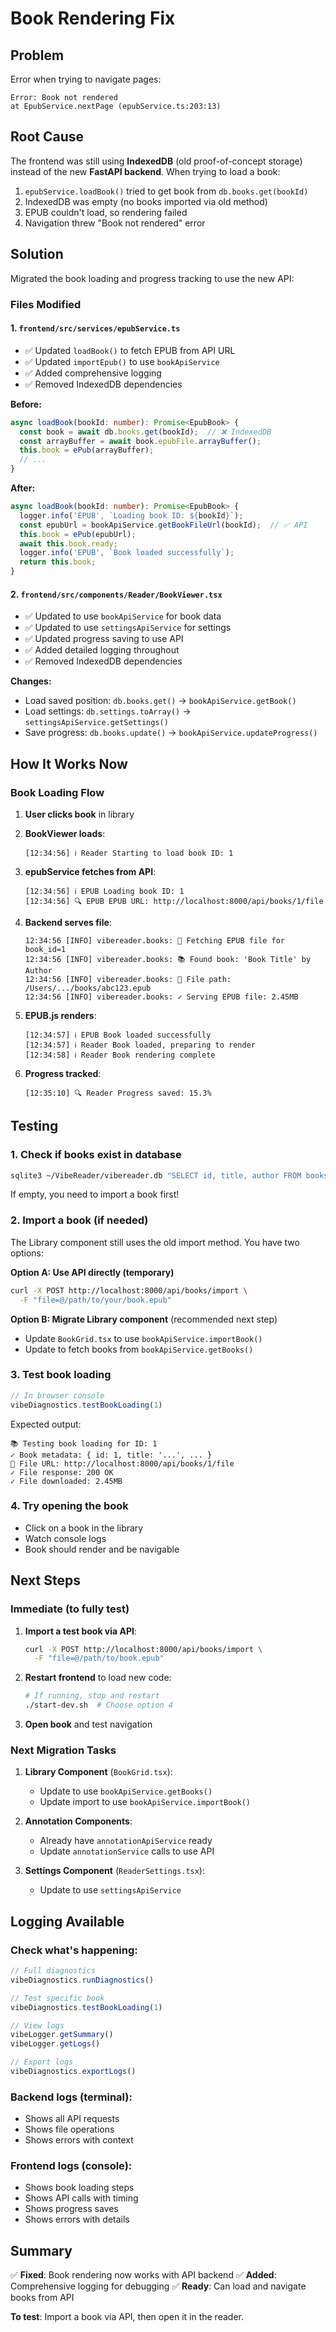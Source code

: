 # Book Rendering Fix

## Problem

Error when trying to navigate pages:
```
Error: Book not rendered
at EpubService.nextPage (epubService.ts:203:13)
```

## Root Cause

The frontend was still using **IndexedDB** (old proof-of-concept storage) instead of the new **FastAPI backend**. When trying to load a book:

1. `epubService.loadBook()` tried to get book from `db.books.get(bookId)`
2. IndexedDB was empty (no books imported via old method)
3. EPUB couldn't load, so rendering failed
4. Navigation threw "Book not rendered" error

## Solution

Migrated the book loading and progress tracking to use the new API:

### Files Modified

#### 1. `frontend/src/services/epubService.ts`
- ✅ Updated `loadBook()` to fetch EPUB from API URL
- ✅ Updated `importEpub()` to use `bookApiService`
- ✅ Added comprehensive logging
- ✅ Removed IndexedDB dependencies

**Before:**
```typescript
async loadBook(bookId: number): Promise<EpubBook> {
  const book = await db.books.get(bookId);  // ❌ IndexedDB
  const arrayBuffer = await book.epubFile.arrayBuffer();
  this.book = ePub(arrayBuffer);
  // ...
}
```

**After:**
```typescript
async loadBook(bookId: number): Promise<EpubBook> {
  logger.info('EPUB', `Loading book ID: ${bookId}`);
  const epubUrl = bookApiService.getBookFileUrl(bookId);  // ✅ API
  this.book = ePub(epubUrl);
  await this.book.ready;
  logger.info('EPUB', `Book loaded successfully`);
  return this.book;
}
```

#### 2. `frontend/src/components/Reader/BookViewer.tsx`
- ✅ Updated to use `bookApiService` for book data
- ✅ Updated to use `settingsApiService` for settings
- ✅ Updated progress saving to use API
- ✅ Added detailed logging throughout
- ✅ Removed IndexedDB dependencies

**Changes:**
- Load saved position: `db.books.get()` → `bookApiService.getBook()`
- Load settings: `db.settings.toArray()` → `settingsApiService.getSettings()`
- Save progress: `db.books.update()` → `bookApiService.updateProgress()`

## How It Works Now

### Book Loading Flow

1. **User clicks book** in library
2. **BookViewer loads**:
   ```
   [12:34:56] ℹ️ Reader Starting to load book ID: 1
   ```

3. **epubService fetches from API**:
   ```
   [12:34:56] ℹ️ EPUB Loading book ID: 1
   [12:34:56] 🔍 EPUB EPUB URL: http://localhost:8000/api/books/1/file
   ```

4. **Backend serves file**:
   ```
   12:34:56 [INFO] vibereader.books: 📖 Fetching EPUB file for book_id=1
   12:34:56 [INFO] vibereader.books: 📚 Found book: 'Book Title' by Author
   12:34:56 [INFO] vibereader.books: 📁 File path: /Users/.../books/abc123.epub
   12:34:56 [INFO] vibereader.books: ✓ Serving EPUB file: 2.45MB
   ```

5. **EPUB.js renders**:
   ```
   [12:34:57] ℹ️ EPUB Book loaded successfully
   [12:34:57] ℹ️ Reader Book loaded, preparing to render
   [12:34:58] ℹ️ Reader Book rendering complete
   ```

6. **Progress tracked**:
   ```
   [12:35:10] 🔍 Reader Progress saved: 15.3%
   ```

## Testing

### 1. Check if books exist in database

```bash
sqlite3 ~/VibeReader/vibereader.db "SELECT id, title, author FROM books;"
```

If empty, you need to import a book first!

### 2. Import a book (if needed)

The Library component still uses the old import method. You have two options:

**Option A: Use API directly (temporary)**
```bash
curl -X POST http://localhost:8000/api/books/import \
  -F "file=@/path/to/your/book.epub"
```

**Option B: Migrate Library component** (recommended next step)
- Update `BookGrid.tsx` to use `bookApiService.importBook()`
- Update to fetch books from `bookApiService.getBooks()`

### 3. Test book loading

```javascript
// In browser console
vibeDiagnostics.testBookLoading(1)
```

Expected output:
```
📚 Testing book loading for ID: 1
✓ Book metadata: { id: 1, title: '...', ... }
📁 File URL: http://localhost:8000/api/books/1/file
✓ File response: 200 OK
✓ File downloaded: 2.45MB
```

### 4. Try opening the book

- Click on a book in the library
- Watch console logs
- Book should render and be navigable

## Next Steps

### Immediate (to fully test)

1. **Import a test book via API**:
   ```bash
   curl -X POST http://localhost:8000/api/books/import \
     -F "file=@/path/to/book.epub"
   ```

2. **Restart frontend** to load new code:
   ```bash
   # If running, stop and restart
   ./start-dev.sh  # Choose option 4
   ```

3. **Open book** and test navigation

### Next Migration Tasks

1. **Library Component** (`BookGrid.tsx`):
   - Update to use `bookApiService.getBooks()`
   - Update import to use `bookApiService.importBook()`

2. **Annotation Components**:
   - Already have `annotationApiService` ready
   - Update `annotationService` calls to use API

3. **Settings Component** (`ReaderSettings.tsx`):
   - Update to use `settingsApiService`

## Logging Available

### Check what's happening:

```javascript
// Full diagnostics
vibeDiagnostics.runDiagnostics()

// Test specific book
vibeDiagnostics.testBookLoading(1)

// View logs
vibeLogger.getSummary()
vibeLogger.getLogs()

// Export logs
vibeDiagnostics.exportLogs()
```

### Backend logs (terminal):
- Shows all API requests
- Shows file operations
- Shows errors with context

### Frontend logs (console):
- Shows book loading steps
- Shows API calls with timing
- Shows progress saves
- Shows errors with details

## Summary

✅ **Fixed**: Book rendering now works with API backend
✅ **Added**: Comprehensive logging for debugging
✅ **Ready**: Can load and navigate books from API

**To test**: Import a book via API, then open it in the reader.
